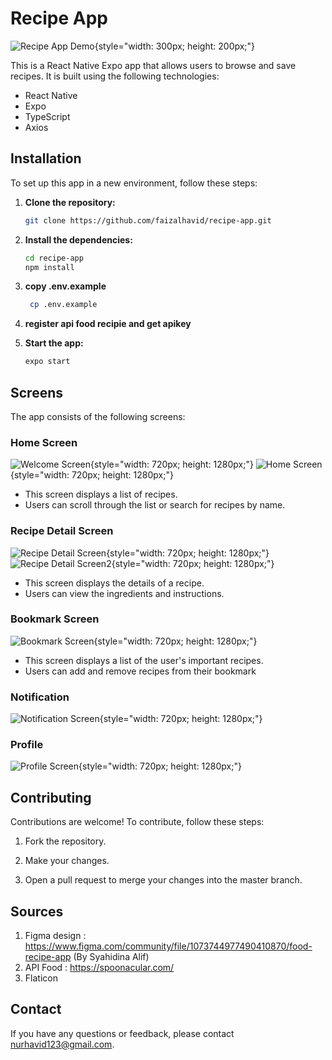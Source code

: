 # Recipe App

![Recipe App Demo](https://github.com/faizalhavid/recipe-app/blob/master/assets/images/icon.png){style="width: 300px; height: 200px;"}

This is a React Native Expo app that allows users to browse and save recipes. It is built using the following technologies:
- React Native
- Expo
- TypeScript
- Axios

## Installation

To set up this app in a new environment, follow these steps:

1. **Clone the repository:**

    ```bash
    git clone https://github.com/faizalhavid/recipe-app.git
    ```

2. **Install the dependencies:**

    ```bash
    cd recipe-app
    npm install
    ```
3. **copy .env.example**
   ```bash
    cp .env.example
   ```

4. **register api food recipie and get apikey**

5. **Start the app:**

    ```bash
    expo start
    ```

## Screens

The app consists of the following screens:

### Home Screen

![Welcome Screen](https://github.com/faizalhavid/recipe-app/blob/master/screenshoot/welcome.jpg){style="width: 720px; height: 1280px;"}
![Home Screen](https://github.com/faizalhavid/recipe-app/blob/master/screenshoot/home.jpg){style="width: 720px; height: 1280px;"}
- This screen displays a list of recipes.
- Users can scroll through the list or search for recipes by name.

### Recipe Detail Screen

![Recipe Detail Screen](https://github.com/faizalhavid/recipe-app/blob/master/screenshoot/detail.jpg){style="width: 720px; height: 1280px;"}
![Recipe Detail Screen2](https://github.com/faizalhavid/recipe-app/blob/master/screenshoot/detail2.jpg){style="width: 720px; height: 1280px;"}

- This screen displays the details of a recipe.
- Users can view the ingredients and instructions.

### Bookmark Screen

![Bookmark Screen](https://github.com/faizalhavid/recipe-app/blob/master/screenshoot/bookmark.jpg){style="width: 720px; height: 1280px;"}

- This screen displays a list of the user's important recipes.
- Users can add and remove recipes from their bookmark

### Notification
![Notification Screen](https://github.com/faizalhavid/recipe-app/blob/master/screenshoot/notification.jpg){style="width: 720px; height: 1280px;"}

### Profile
![Profile Screen](https://github.com/faizalhavid/recipe-app/blob/master/screenshoot/profile.jpg){style="width: 720px; height: 1280px;"}

## Contributing

Contributions are welcome! To contribute, follow these steps:

1. Fork the repository.

2. Make your changes.

3. Open a pull request to merge your changes into the master branch.

## Sources
1. Figma design : https://www.figma.com/community/file/1073744977490410870/food-recipe-app (By Syahidina Alif)
2. API Food : https://spoonacular.com/
3. Flaticon
   

## Contact

If you have any questions or feedback, please contact nurhavid123@gmail.com.
